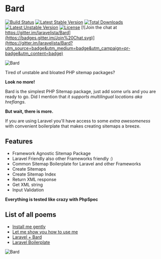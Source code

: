 # Bard

[![Build Status](https://travis-ci.org/laravelista/Bard.svg)](https://travis-ci.org/laravelista/Bard) [![Latest Stable Version](https://poser.pugx.org/laravelista/bard/v/stable.svg)](https://packagist.org/packages/laravelista/bard) [![Total Downloads](https://poser.pugx.org/laravelista/bard/downloads.svg)](https://packagist.org/packages/laravelista/bard) [![Latest Unstable Version](https://poser.pugx.org/laravelista/bard/v/unstable.svg)](https://packagist.org/packages/laravelista/bard) [![License](https://poser.pugx.org/laravelista/bard/license.svg)](https://packagist.org/packages/laravelista/bard) [![Join the chat at https://gitter.im/laravelista/Bard](https://badges.gitter.im/Join%20Chat.svg)](https://gitter.im/laravelista/Bard?utm_source=badge&utm_medium=badge&utm_campaign=pr-badge&utm_content=badge) 

![Bard](http://news.cdn.leagueoflegends.com/public/images/pages/2015/breveal/img/Promo_Bard_Reveal_BardFloating.png)

Tired of unstable and bloated PHP sitemap packages?
 
**Look no more!** 

Bard is the simplest PHP Sitemap package, just add some urls and you are ready to go. Did I mention that *it supports multilingual locations aka hreflangs*. 
 
**But wait, there is more.** 
 
If you are using Laravel you'll have access to some *extra awesomeness* with convenient boilerplate that makes creating sitemaps a breeze.

## Features

- Framework Agnostic Sitemap Package
- Laravel Friendly also other Frameworks friendly :)
- Common Sitemap Boilerplate for Laravel and other Frameworks
- Create Sitemaps
- Create Sitemap Index
- Return XML response
- Get XML string
- Input Validation

**Everything is tested like crazy with PhpSpec**
 
## List of all poems

- [Install me gently](https://github.com/laravelista/Bard/wiki/Installation)
- [Let me show you how to use me](https://github.com/laravelista/Bard/wiki/Usage)
- [Laravel + Bard](https://github.com/laravelista/Bard/wiki/Laravel-and-Bard)
- [Laravel Boilerplate](https://github.com/laravelista/Bard/wiki/Laravel-Boilerplate)
 

![Bard](http://news.cdn.leagueoflegends.com/public/images/pages/2015/breveal/img/Promo_Bard_Reveal_Mask.png)
